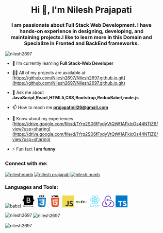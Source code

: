 <h1 align="center">Hi 👋, I'm Nilesh Prajapati</h1>
<h3 align="center">I am passionate about Full Stack Web Development. I have hands-on experience in designing, developing, and maintaining projects.I like to learn more in this Domain and Specialize in Fronted and BackEnd frameworks.</h3>

<p align="left"> <img src="https://komarev.com/ghpvc/?username=nilesh2697&label=Profile%20views&color=0e75b6&style=flat" alt="nilesh2697" /> </p>

- 🌱 I’m currently learning **Full Stack-Web Developer**

- 👨‍💻 All of my projects are available at [https://github.com/Nilesh2697/Nilesh2697.github.io.git](https://github.com/Nilesh2697/Nilesh2697.github.io.git)

- 💬 Ask me about **JavaScript,React,HTML5,CSS,Bootstrap,ReduxBabel,node.js**

- 📫 How to reach me **prajapatinil26@gmail.com**

- 📄 Know about my experiences [https://drive.google.com/file/d/1Yrp2S06fFydyVtQtW1AFklcOs44NTjZ6/view?usp=sharing](https://drive.google.com/file/d/1Yrp2S06fFydyVtQtW1AFklcOs44NTjZ6/view?usp=sharing)

- ⚡ Fun fact **I am funny**

<h3 align="left">Connect with me:</h3>
<p align="left">
<a href="https://twitter.com/nileshnumb" target="blank"><img align="center" src="https://raw.githubusercontent.com/rahuldkjain/github-profile-readme-generator/master/src/images/icons/Social/twitter.svg" alt="nileshnumb" height="30" width="40" /></a>
<a href="https://linkedin.com/in/nilesh prajapati" target="blank"><img align="center" src="https://raw.githubusercontent.com/rahuldkjain/github-profile-readme-generator/master/src/images/icons/Social/linked-in-alt.svg" alt="nilesh prajapati" height="30" width="40" /></a>
<a href="https://fb.com/nilesh numb" target="blank"><img align="center" src="https://raw.githubusercontent.com/rahuldkjain/github-profile-readme-generator/master/src/images/icons/Social/facebook.svg" alt="nilesh numb" height="30" width="40" /></a>
</p>

<h3 align="left">Languages and Tools:</h3>
<p align="left"> <a href="https://babeljs.io/" target="_blank" rel="noreferrer"> <img src="https://www.vectorlogo.zone/logos/babeljs/babeljs-icon.svg" alt="babel" width="40" height="40"/> </a> <a href="https://getbootstrap.com" target="_blank" rel="noreferrer"> <img src="https://raw.githubusercontent.com/devicons/devicon/master/icons/bootstrap/bootstrap-plain-wordmark.svg" alt="bootstrap" width="40" height="40"/> </a> <a href="https://www.w3schools.com/css/" target="_blank" rel="noreferrer"> <img src="https://raw.githubusercontent.com/devicons/devicon/master/icons/css3/css3-original-wordmark.svg" alt="css3" width="40" height="40"/> </a> <a href="https://www.w3.org/html/" target="_blank" rel="noreferrer"> <img src="https://raw.githubusercontent.com/devicons/devicon/master/icons/html5/html5-original-wordmark.svg" alt="html5" width="40" height="40"/> </a> <a href="https://developer.mozilla.org/en-US/docs/Web/JavaScript" target="_blank" rel="noreferrer"> <img src="https://raw.githubusercontent.com/devicons/devicon/master/icons/javascript/javascript-original.svg" alt="javascript" width="40" height="40"/> </a> <a href="https://nodejs.org" target="_blank" rel="noreferrer"> <img src="https://raw.githubusercontent.com/devicons/devicon/master/icons/nodejs/nodejs-original-wordmark.svg" alt="nodejs" width="40" height="40"/> </a> <a href="https://reactjs.org/" target="_blank" rel="noreferrer"> <img src="https://raw.githubusercontent.com/devicons/devicon/master/icons/react/react-original-wordmark.svg" alt="react" width="40" height="40"/> </a> <a href="https://redux.js.org" target="_blank" rel="noreferrer"> <img src="https://raw.githubusercontent.com/devicons/devicon/master/icons/redux/redux-original.svg" alt="redux" width="40" height="40"/> </a> <a href="https://www.typescriptlang.org/" target="_blank" rel="noreferrer"> <img src="https://raw.githubusercontent.com/devicons/devicon/master/icons/typescript/typescript-original.svg" alt="typescript" width="40" height="40"/> </a> </p>

<p><img align="left" src="https://github-readme-stats.vercel.app/api/top-langs?username=nilesh2697&show_icons=true&locale=en&layout=compact" alt="nilesh2697" /></p>

<p>&nbsp;<img align="center" src="https://github-readme-stats.vercel.app/api?username=nilesh2697&show_icons=true&locale=en" alt="nilesh2697" /></p>

<p><img align="center" src="https://github-readme-streak-stats.herokuapp.com/?user=nilesh2697&" alt="nilesh2697" /></p>
